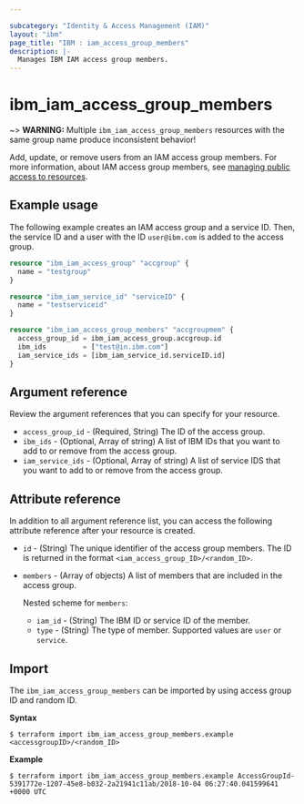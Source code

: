 ```yaml
---

subcategory: "Identity & Access Management (IAM)"
layout: "ibm"
page_title: "IBM : iam_access_group_members"
description: |-
  Manages IBM IAM access group members.
---
```


# ibm_iam_access_group_members


~> **WARNING:** Multiple `ibm_iam_access_group_members` resources with the same group name produce inconsistent behavior!

Add, update, or remove users from an IAM access group members. For more information, about IAM access group members, see [managing public access to resources](https://cloud.ibm.com/docs/account?topic=account-public).

## Example usage
The following example creates an IAM access group and a service ID. Then, the service ID and a user with the ID `user@ibm.com` is added to the access group.

```terraform
resource "ibm_iam_access_group" "accgroup" {
  name = "testgroup"
}

resource "ibm_iam_service_id" "serviceID" {
  name = "testserviceid"
}

resource "ibm_iam_access_group_members" "accgroupmem" {
  access_group_id = ibm_iam_access_group.accgroup.id
  ibm_ids         = ["test@in.ibm.com"]
  iam_service_ids = [ibm_iam_service_id.serviceID.id]
}

```

## Argument reference

Review the argument references that you can specify for your resource. 

- `access_group_id` - (Required, String) The ID of the access group. 
- `ibm_ids` - (Optional, Array of string)  A list of IBM IDs that you want to add to or remove from the access group. 
- `iam_service_ids` - (Optional, Array of string)  A list of service IDS that you want to add to or remove from the access group.
  

## Attribute reference

In addition to all argument reference list, you can access the following attribute reference after your resource is created. 

- `id` - (String) The unique identifier of the access group members. The ID is returned in the format `<iam_access_group_ID>/<random_ID>`. 
- `members` - (Array of objects) A list of members that are included in the access group.

  Nested scheme for `members`:
	- `iam_id` - (String) The IBM ID or service ID of the member.
	- `type` - (String) The type of member. Supported values are `user` or `service`.


## Import

The `ibm_iam_access_group_members` can be imported by using access group ID and random ID. 

**Syntax**

```
$ terraform import ibm_iam_access_group_members.example <accessgroupID>/<random_ID>
```

**Example**

```
$ terraform import ibm_iam_access_group_members.example AccessGroupId-5391772e-1207-45e8-b032-2a21941c11ab/2018-10-04 06:27:40.041599641 +0000 UTC
```